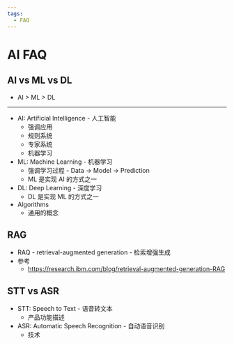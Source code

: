 ```yaml
---
tags:
  - FAQ
---
```


# AI FAQ

## AI vs ML vs DL

- AI > ML > DL

---

- AI: Artificial Intelligence - 人工智能
  - 强调应用
  - 规则系统
  - 专家系统
  - 机器学习
- ML: Machine Learning - 机器学习
  - 强调学习过程 - Data -> Model -> Prediction
  - ML 是实现 AI 的方式之一
- DL: Deep Learning - 深度学习
  - DL 是实现 ML 的方式之一
- Algorithms
  - 通用的概念

## RAG

- RAQ - retrieval-augmented generation - 检索增强生成
- 参考
  - https://research.ibm.com/blog/retrieval-augmented-generation-RAG

## STT vs ASR

- STT: Speech to Text - 语音转文本
  - 产品功能描述
- ASR: Automatic Speech Recognition - 自动语音识别
  - 技术
